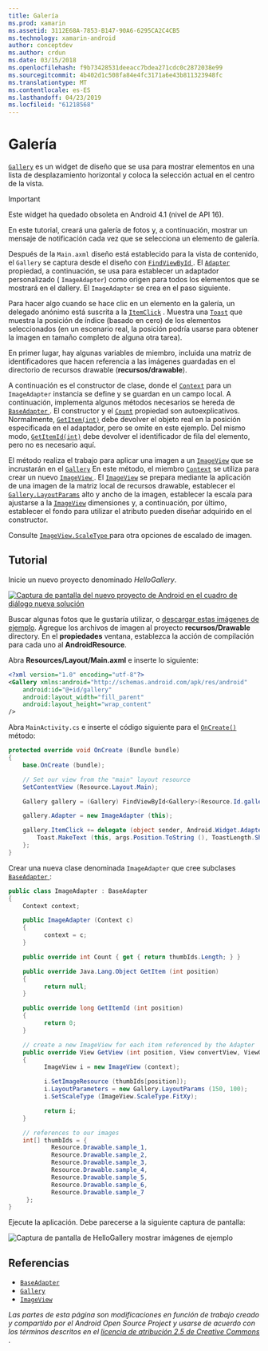 ```yaml
---
title: Galería
ms.prod: xamarin
ms.assetid: 3112E68A-7853-B147-90A6-6295CA2C4CB5
ms.technology: xamarin-android
author: conceptdev
ms.author: crdun
ms.date: 03/15/2018
ms.openlocfilehash: f9b73428531deeacc7bdea271cdc0c2872038e99
ms.sourcegitcommit: 4b402d1c508fa84e4fc3171a6e43b811323948fc
ms.translationtype: MT
ms.contentlocale: es-ES
ms.lasthandoff: 04/23/2019
ms.locfileid: "61218568"
---
```

# <a name="gallery"></a>Galería

[`Gallery`](https://developer.xamarin.com/api/type/Android.Widget.Gallery/) es un widget de diseño que se usa para mostrar elementos en una lista de desplazamiento horizontal y coloca la selección actual en el centro de la vista.

> [!IMPORTANT]
> Este widget ha quedado obsoleta en Android 4.1 (nivel de API 16). 

En este tutorial, creará una galería de fotos y, a continuación, mostrar un mensaje de notificación cada vez que se selecciona un elemento de galería.

Después de la `Main.axml` diseño está establecido para la vista de contenido, el `Gallery` se captura desde el diseño con [ `FindViewById` ](https://developer.xamarin.com/api/member/Android.App.Activity.FindViewById/p/System.Int32/).
El [`Adapter`](https://developer.xamarin.com/api/property/Android.Widget.AdapterView.RawAdapter/)
propiedad, a continuación, se usa para establecer un adaptador personalizado ( `ImageAdapter`) como origen para todos los elementos que se mostrará en el dallery. El `ImageAdapter` se crea en el paso siguiente.

Para hacer algo cuando se hace clic en un elemento en la galería, un delegado anónimo está suscrita a la [`ItemClick`](https://developer.xamarin.com/api/event/Android.Widget.AdapterView.ItemClick/)
. Muestra una [`Toast`](https://developer.xamarin.com/api/type/Android.Widget.Toast/)
que muestra la posición de índice (basado en cero) de los elementos seleccionados (en un escenario real, la posición podría usarse para obtener la imagen en tamaño completo de alguna otra tarea).

En primer lugar, hay algunas variables de miembro, incluida una matriz de identificadores que hacen referencia a las imágenes guardadas en el directorio de recursos drawable (**recursos/drawable**).

A continuación es el constructor de clase, donde el [`Context`](https://developer.xamarin.com/api/type/Android.Content.Context/)
para un `ImageAdapter` instancia se define y se guardan en un campo local.
A continuación, implementa algunos métodos necesarios se hereda de [ `BaseAdapter` ](https://developer.xamarin.com/api/type/Android.Widget.BaseAdapter/).
El constructor y el [`Count`](https://developer.xamarin.com/api/property/Android.Widget.BaseAdapter.Count/)
propiedad son autoexplicativos. Normalmente, [`GetItem(int)`](https://developer.xamarin.com/api/member/Android.Widget.BaseAdapter.GetItem/p/System.Int32/)
debe devolver el objeto real en la posición especificada en el adaptador, pero se omite en este ejemplo. Del mismo modo, [`GetItemId(int)`](https://developer.xamarin.com/api/member/Android.Widget.BaseAdapter.GetItemId/p/System.Int32/)
debe devolver el identificador de fila del elemento, pero no es necesario aquí.

El método realiza el trabajo para aplicar una imagen a un [`ImageView`](https://developer.xamarin.com/api/type/Android.Widget.ImageView/)
que se incrustarán en el [`Gallery`](https://developer.xamarin.com/api/type/Android.Widget.Gallery/)
En este método, el miembro [`Context`](https://developer.xamarin.com/api/type/Android.Content.Context/)
se utiliza para crear un nuevo [ `ImageView` ](https://developer.xamarin.com/api/type/Android.Widget.ImageView/).
El [`ImageView`](https://developer.xamarin.com/api/type/Android.Widget.ImageView/)
se prepara mediante la aplicación de una imagen de la matriz local de recursos drawable, establecer el [`Gallery.LayoutParams`](https://developer.xamarin.com/api/type/Android.Widget.Gallery+LayoutParams/)
alto y ancho de la imagen, establecer la escala para ajustarse a la [`ImageView`](https://developer.xamarin.com/api/type/Android.Widget.ImageView/)
dimensiones y, a continuación, por último, establecer el fondo para utilizar el atributo pueden diseñar adquirido en el constructor.

Consulte [ `ImageView.ScaleType` ](https://developer.xamarin.com/api/type/Android.Widget.ImageView+ScaleType/) para otra opciones de escalado de imagen.

## <a name="walkthrough"></a>Tutorial

Inicie un nuevo proyecto denominado *HelloGallery*.

[![Captura de pantalla del nuevo proyecto de Android en el cuadro de diálogo nueva solución](gallery-images/hellogallery1-sml.png)](gallery-images/hellogallery1.png#lightbox)

Buscar algunas fotos que le gustaría utilizar, o [descargar estas imágenes de ejemplo](https://developer.android.com/shareables/sample_images.zip).
Agregue los archivos de imagen al proyecto **recursos/Drawable** directory. En el **propiedades** ventana, establezca la acción de compilación para cada uno al **AndroidResource**.

Abra **Resources/Layout/Main.axml** e inserte lo siguiente:

```xml
<?xml version="1.0" encoding="utf-8"?>
<Gallery xmlns:android="http://schemas.android.com/apk/res/android"
    android:id="@+id/gallery"
    android:layout_width="fill_parent"
    android:layout_height="wrap_content"
/>
```

Abra `MainActivity.cs` e inserte el código siguiente para el [`OnCreate()`](https://developer.xamarin.com/api/member/Android.App.Activity.OnCreate/p/Android.OS.Bundle/)
método:

```csharp
protected override void OnCreate (Bundle bundle)
{
    base.OnCreate (bundle);

    // Set our view from the "main" layout resource
    SetContentView (Resource.Layout.Main);

    Gallery gallery = (Gallery) FindViewById<Gallery>(Resource.Id.gallery);

    gallery.Adapter = new ImageAdapter (this);

    gallery.ItemClick += delegate (object sender, Android.Widget.AdapterView.ItemClickEventArgs args) {
        Toast.MakeText (this, args.Position.ToString (), ToastLength.Short).Show ();
    };
}
```

Crear una nueva clase denominada `ImageAdapter` que cree subclases [ `BaseAdapter` ](https://developer.xamarin.com/api/type/Android.Widget.BaseAdapter/):

```csharp
public class ImageAdapter : BaseAdapter
{
    Context context;

    public ImageAdapter (Context c)
    {
          context = c;
    }

    public override int Count { get { return thumbIds.Length; } }

    public override Java.Lang.Object GetItem (int position)
    {
          return null;
    }

    public override long GetItemId (int position)
    {
          return 0;
    }

    // create a new ImageView for each item referenced by the Adapter
    public override View GetView (int position, View convertView, ViewGroup parent)
    {
          ImageView i = new ImageView (context);

          i.SetImageResource (thumbIds[position]);
          i.LayoutParameters = new Gallery.LayoutParams (150, 100);
          i.SetScaleType (ImageView.ScaleType.FitXy);

          return i;
    }

    // references to our images
    int[] thumbIds = {
            Resource.Drawable.sample_1,
            Resource.Drawable.sample_2,
            Resource.Drawable.sample_3,
            Resource.Drawable.sample_4,
            Resource.Drawable.sample_5,
            Resource.Drawable.sample_6,
            Resource.Drawable.sample_7
     };
}

```

Ejecute la aplicación. Debe parecerse a la siguiente captura de pantalla:

![Captura de pantalla de HelloGallery mostrar imágenes de ejemplo](gallery-images/hellogallery3.png)



## <a name="references"></a>Referencias

-   [`BaseAdapter`](https://developer.xamarin.com/api/type/Android.Widget.BaseAdapter/)
-   [`Gallery`](https://developer.xamarin.com/api/type/Android.Widget.Gallery/)
-   [`ImageView`](https://developer.xamarin.com/api/type/Android.Widget.ImageView/)

*Las partes de esta página son modificaciones en función de trabajo creado y compartido por el Android Open Source Project y usarse de acuerdo con los términos descritos en el*
[*licencia de atribución 2.5 de Creative Commons* ](http://creativecommons.org/licenses/by/2.5/).



